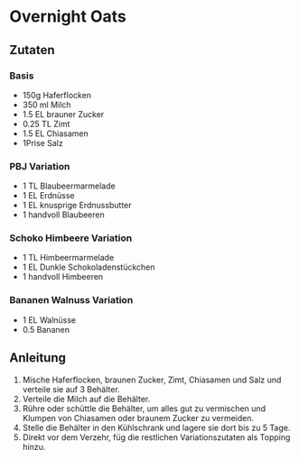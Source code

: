 # Overnight Oats
## Zutaten
### Basis
- 150g Haferflocken
- 350 ml Milch
- 1.5 EL brauner Zucker
- 0.25 TL Zimt
- 1.5 EL Chiasamen
- 1Prise Salz

### PBJ Variation
- 1 TL Blaubeermarmelade
- 1 EL Erdnüsse
- 1 EL knusprige Erdnussbutter
- 1 handvoll Blaubeeren

### Schoko Himbeere Variation
- 1 TL Himbeermarmelade
- 1 EL Dunkle Schokoladenstückchen
- 1 handvoll Himbeeren

### Bananen Walnuss Variation
- 1 EL Walnüsse
- 0.5 Bananen

## Anleitung
1. Mische Haferflocken, braunen Zucker, Zimt, Chiasamen und Salz und verteile sie auf 3 Behälter.
2. Verteile die Milch auf die Behälter.
3. Rühre oder schüttle die Behälter, um alles gut zu vermischen und Klumpen von Chiasamen oder braunem Zucker zu vermeiden.
4. Stelle die Behälter in den Kühlschrank und lagere sie dort bis zu 5 Tage.
5. Direkt vor dem Verzehr, füg die restlichen Variationszutaten als Topping hinzu.
